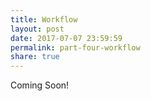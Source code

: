 ```yaml
---
title: Workflow
layout: post
date: 2017-07-07 23:59:59
permalink: part-four-workflow
share: true
---
```


Coming Soon!

